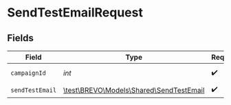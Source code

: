 # SendTestEmailRequest


## Fields

| Field                                                                           | Type                                                                            | Required                                                                        | Description                                                                     |
| ------------------------------------------------------------------------------- | ------------------------------------------------------------------------------- | ------------------------------------------------------------------------------- | ------------------------------------------------------------------------------- |
| `campaignId`                                                                    | *int*                                                                           | :heavy_check_mark:                                                              | Id of the campaign                                                              |
| `sendTestEmail`                                                                 | [\test\BREVO\Models\Shared\SendTestEmail](../../models/shared/SendTestEmail.md) | :heavy_check_mark:                                                              | N/A                                                                             |